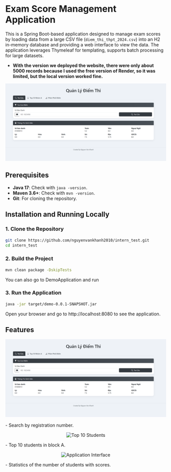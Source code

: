 # Exam Score Management Application

This is a Spring Boot-based application designed to manage exam scores by loading data from a large CSV file (`diem_thi_thpt_2024.csv`) into an H2 in-memory database and providing a web interface to view the data. The application leverages Thymeleaf for templating, supports batch processing for large datasets.
- **With the version we deployed the website, there were only about 5000 records because I used the free version of Render, so it was limited, but the local version worked fine.**

<p align="center">
  <img src="https://raw.githubusercontent.com/nguyenvankhanh2010/intern_test/main/Screenshot%202025-06-29%20213030.png" alt="Application Interface" title="Main Interface of Exam Score Management">
</p>

## Prerequisites
- **Java 17**: Check with `java -version`.
- **Maven 3.6+**: Check with `mvn -version`.
- **Git**: For cloning the repository.

## Installation and Running Locally

### 1. Clone the Repository
```bash
git clone https://github.com/nguyenvankhanh2010/intern_test.git
cd intern_test
```

### 2. Build the Project
```bash
mvn clean package -DskipTests
```
You can also go to DemoApplication and run

### 3. Run the Application
```bash
java -jar target/demo-0.0.1-SNAPSHOT.jar
```
Open your browser and go to http://localhost:8080 to see the application.
## Features
<p align="center">
  <img src="https://raw.githubusercontent.com/nguyenvankhanh2010/intern_test/main/Screenshot%202025-06-29%20213030.png" alt="Application Interface" title="Main Interface of Exam Score Management">
</p>
- Search by registration number.
<p align="center">
  <img src="https://raw.githubusercontent.com/nguyenvankhanh2010/intern_test/main/Screenshot_2025-06-29_215507.png" alt="Top 10 Students" title="Top 10 Students in Block A">
</p>
- Top 10 students in block A.
<p align="center">
  <img src="https://raw.githubusercontent.com/nguyenvankhanh2010/intern_test/main/Screenshot%202025-06-29%215507.png" alt="Application Interface" title="Main Interface of Exam Score Management">
</p>
- Statistics of the number of students with scores.

